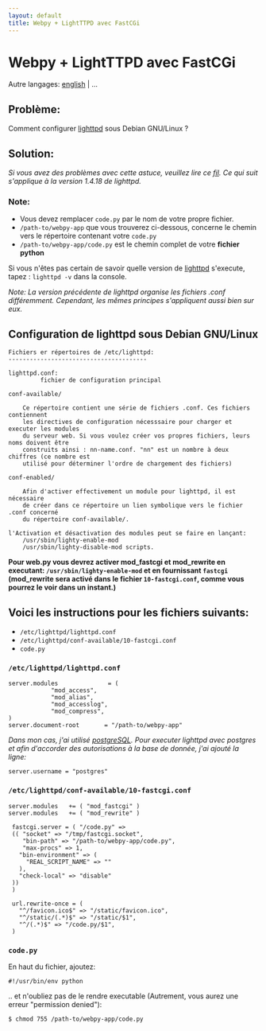 ```yaml
---
layout: default
title: Webpy + LightTTPD avec FastCGi
---
```


# Webpy + LightTTPD avec FastCGi

Autre langages: [english](/../fastcgi-lighttpd) | ...

## Problème:

Comment configurer [lighttpd](http://www.lighttpd.net/) sous Debian GNU/Linux ?

## Solution:

*Si vous avez des problèmes avec cette astuce, veuillez lire ce [fil](http://www.mail-archive.com/webpy@googlegroups.com/msg02800.html).
Ce qui suit s'applique à la version 1.4.18 de lighttpd.*

### Note:
* Vous devez remplacer `code.py` par le nom de votre propre fichier.
* `/path-to/webpy-app` que vous trouverez ci-dessous, concerne le chemin vers le répertoire contenant votre `code.py`
* `/path-to/webpy-app/code.py` est le chemin complet de votre **fichier python**


Si vous n'êtes pas certain de savoir quelle version de [lighttpd](http://www.lighttpd.net/) s'execute, tapez : `lighttpd -v` dans la console.

*Note: La version précédente de lighttpd organise les fichiers .conf différemment. Cependant, les mêmes principes s'appliquent aussi bien sur eux.*


## Configuration de lighttpd sous Debian GNU/Linux

```
Fichiers er répertoires de /etc/lighttpd:
---------------------------------------

lighttpd.conf:
         fichier de configuration principal

conf-available/

	Ce répertoire contient une série de fichiers .conf. Ces fichiers contiennent
	les directives de configuration nécesssaire pour charger et executer les modules
	du serveur web. Si vous voulez créer vos propres fichiers, leurs noms doivent être
	construits ainsi : nn-name.conf. "nn" est un nombre à deux chiffres (ce nombre est
	utilisé pour déterminer l'ordre de chargement des fichiers)	

conf-enabled/

	Afin d'activer effectivement un module pour lighttpd, il est nécessaire
	de créer dans ce répertoire un lien symbolique vers le fichier .conf concerné
	du répertoire conf-available/.

l'Activation et désactivation des modules peut se faire en lançant:
	/usr/sbin/lighty-enable-mod
 	/usr/sbin/lighty-disable-mod scripts.
```

**Pour web.py vous devrez activer mod_fastcgi et mod_rewrite en executant: `/usr/sbin/lighty-enable-mod` et en fournissant `fastcgi` (mod_rewrite sera activé dans le fichier `10-fastcgi.conf`, comme vous pourrez le voir dans un instant.)**


## Voici les instructions pour les fichiers suivants:

* `/etc/lighttpd/lighttpd.conf`
* `/etc/lighttpd/conf-available/10-fastcgi.conf`
* `code.py`

### `/etc/lighttpd/lighttpd.conf`

```
server.modules              = (
            "mod_access",
            "mod_alias",
            "mod_accesslog",
            "mod_compress",
)
server.document-root       = "/path-to/webpy-app"
```

*Dans mon cas, j'ai utilisé [postgreSQL](http://doc.ubuntu-fr.org/postgresql). Pour executer lighttpd avec postgres et afin d'accorder des autorisations à la base de donnée, j'ai ajouté la ligne:*

```
server.username = "postgres"
```

### `/etc/lighttpd/conf-available/10-fastcgi.conf`

```
server.modules   += ( "mod_fastcgi" )
server.modules   += ( "mod_rewrite" )

 fastcgi.server = ( "/code.py" =>
 (( "socket" => "/tmp/fastcgi.socket",
    "bin-path" => "/path-to/webpy-app/code.py",
    "max-procs" => 1,
   "bin-environment" => (
     "REAL_SCRIPT_NAME" => ""
   ),
   "check-local" => "disable"
 ))
 )

 url.rewrite-once = (
   "^/favicon.ico$" => "/static/favicon.ico",
   "^/static/(.*)$" => "/static/$1",
   "^/(.*)$" => "/code.py/$1",
 )
```

### `code.py`
En haut du fichier, ajoutez:

```
#!/usr/bin/env python
```

.. et n'oubliez pas de le rendre executable (Autrement, vous aurez une erreur "permission denied"):

```
$ chmod 755 /path-to/webpy-app/code.py
```
